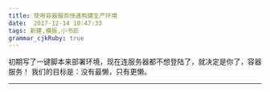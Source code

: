 ```yaml
---
title: 使用容器服务快速构建生产环境
date:  2017-12-14 10:47:33
tags: 新建,模板,小书匠
grammar_cjkRuby: true
---
```


初期写了一键脚本来部署环境，现在连服务器都不想登陆了，就决定是你了，容器服务！
我们的目标是：没有最懒，只有更懒。

<!-- more -->

---